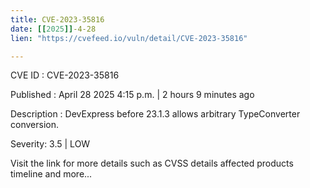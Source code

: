 ```yaml
---
title: CVE-2023-35816
date: [[2025]]-4-28
lien: "https://cvefeed.io/vuln/detail/CVE-2023-35816"

---
```


CVE ID : CVE-2023-35816

Published :  April 28
2025
4:15 p.m. | 2 hours
9 minutes ago

Description : DevExpress before 23.1.3 allows arbitrary TypeConverter conversion.

Severity: 3.5 | LOW

Visit the link for more details
such as CVSS details
affected products
timeline
and more...
